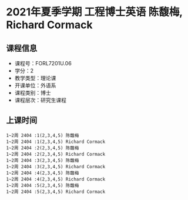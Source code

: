 # 2021年夏季学期 工程博士英语 陈馥梅, Richard Cormack






## 课程信息

- 课程号：FORL7201U.06
- 学分：2
- 教学类型：理论课
- 开课单位：外语系
- 课程类别：博士
- 课程层次：研究生课程

## 上课时间

```
1~2周 2404 :1(2,3,4,5) 陈馥梅
1~2周 2404 :1(2,3,4,5) Richard Cormack
1~2周 2404 :2(2,3,4,5) 陈馥梅
1~2周 2404 :2(2,3,4,5) Richard Cormack
1~2周 2404 :3(2,3,4,5) 陈馥梅
1~2周 2404 :3(2,3,4,5) Richard Cormack
1~2周 2404 :4(2,3,4,5) 陈馥梅
1~2周 2404 :4(2,3,4,5) Richard Cormack
1~2周 2404 :5(2,3,4,5) 陈馥梅
1~2周 2404 :5(2,3,4,5) Richard Cormack
```

